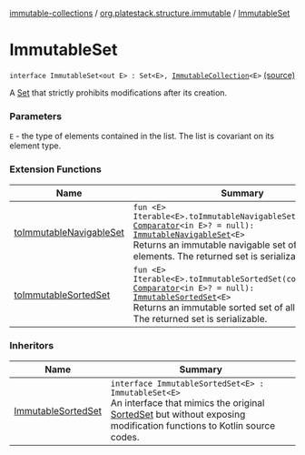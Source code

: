 [immutable-collections](../index.md) / [org.platestack.structure.immutable](index.md) / [ImmutableSet](.)

# ImmutableSet

`interface ImmutableSet<out E> : Set<E>, `[`ImmutableCollection`](-immutable-collection.md)`<E>` [(source)](https://github.com/PlateStack/immutable-collections/blob/v0.1.0-alpha/src/main/kotlin/org/platestack/structure/immutable/ImmutableSet.kt#L23)

A [Set](#) that strictly prohibits modifications after its creation.

### Parameters

`E` - the type of elements contained in the list. The list is covariant on its element type.

### Extension Functions

| Name | Summary |
|---|---|
| [toImmutableNavigableSet](kotlin.collections.-iterable/to-immutable-navigable-set.md) | `fun <E> Iterable<E>.toImmutableNavigableSet(comparator: `[`Comparator`](http://docs.oracle.com/javase/6/docs/api/java/util/Comparator.html)`<in E>? = null): `[`ImmutableNavigableSet`](-immutable-navigable-set/index.md)`<E>`<br>Returns an immutable navigable set of all elements. The returned set is serializable. |
| [toImmutableSortedSet](kotlin.collections.-iterable/to-immutable-sorted-set.md) | `fun <E> Iterable<E>.toImmutableSortedSet(comparator: `[`Comparator`](http://docs.oracle.com/javase/6/docs/api/java/util/Comparator.html)`<in E>? = null): `[`ImmutableSortedSet`](-immutable-sorted-set/index.md)`<E>`<br>Returns an immutable sorted set of all elements. The returned set is serializable. |

### Inheritors

| Name | Summary |
|---|---|
| [ImmutableSortedSet](-immutable-sorted-set/index.md) | `interface ImmutableSortedSet<E> : ImmutableSet<E>`<br>An interface that mimics the original [SortedSet](http://docs.oracle.com/javase/6/docs/api/java/util/SortedSet.html) but without exposing modification functions to Kotlin source codes. |
